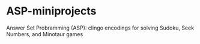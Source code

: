 # ASP-miniprojects
Answer Set Probramming (ASP): clingo encodings for solving Sudoku, Seek Numbers, and Minotaur games
